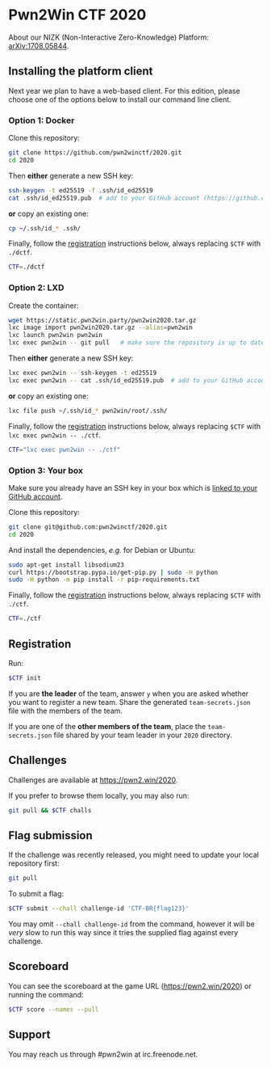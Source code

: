 # Pwn2Win CTF 2020

About our NIZK (Non-Interactive Zero-Knowledge) Platform: [arXiv:1708.05844](https://arxiv.org/pdf/1708.05844.pdf).


## Installing the platform client

Next year we plan to have a web-based client. For this edition, please choose one of the options below to install our command line client.


### Option 1: Docker

Clone this repository:
```bash
git clone https://github.com/pwn2winctf/2020.git
cd 2020
```

Then **either** generate a new SSH key:
```bash
ssh-keygen -t ed25519 -f .ssh/id_ed25519
cat .ssh/id_ed25519.pub  # add to your GitHub account (https://github.com/settings/keys)
```

**or** copy an existing one:
```bash
cp ~/.ssh/id_* .ssh/
```

Finally, follow the [registration](#registration) instructions below, always replacing `$CTF` with `./dctf`.

```bash
CTF=./dctf
```


### Option 2: LXD

Create the container:
```bash
wget https://static.pwn2win.party/pwn2win2020.tar.gz
lxc image import pwn2win2020.tar.gz --alias=pwn2win
lxc launch pwn2win pwn2win
lxc exec pwn2win -- git pull   # make sure the repository is up to date
```

Then **either** generate a new SSH key:
```bash
lxc exec pwn2win -- ssh-keygen -t ed25519
lxc exec pwn2win -- cat .ssh/id_ed25519.pub  # add to your GitHub account (https://github.com/settings/keys)
```

**or** copy an existing one:
```bash
lxc file push ~/.ssh/id_* pwn2win/root/.ssh/
```

Finally, follow the [registration](#registration) instructions below, always replacing `$CTF` with `lxc exec pwn2win -- ./ctf`.

```bash
CTF="lxc exec pwn2win -- ./ctf"
```


### Option 3: Your box

Make sure you already have an SSH key in your box which is [linked to your GitHub account](https://github.com/settings/keys).

Clone this repository:
```bash
git clone git@github.com:pwn2winctf/2020.git
cd 2020
```

And install the dependencies, *e.g.* for Debian or Ubuntu:
```bash
sudo apt-get install libsodium23
curl https://bootstrap.pypa.io/get-pip.py | sudo -H python
sudo -H python -m pip install -r pip-requirements.txt
```

Finally, follow the [registration](#registration) instructions below, always replacing `$CTF` with `./ctf`.

```bash
CTF=./ctf
```


## Registration

Run:
```bash
$CTF init
```

If you are **the leader** of the team, answer `y` when you are asked whether you want to register a new team. Share the generated `team-secrets.json` file with the members of the team.

If you are one of the **other members of the team**, place the `team-secrets.json` file shared by your team leader in your `2020` directory.


## Challenges

Challenges are available at https://pwn2.win/2020.

If you prefer to browse them locally, you may also run:
```bash
git pull && $CTF challs
```

## Flag submission

If the challenge was recently released, you might need to update your local repository first:
```bash
git pull
```

To submit a flag:
```bash
$CTF submit --chall challenge-id 'CTF-BR{flag123}'
```

You may omit `--chall challenge-id` from the command, however it will be *very* slow to run this way since it tries the supplied flag against every challenge.


## Scoreboard

You can see the scoreboard at the game URL (https://pwn2.win/2020) or running the command:
```bash
$CTF score --names --pull
```


## Support

You may reach us through #pwn2win at irc.freenode.net.
